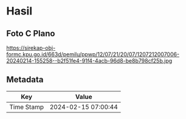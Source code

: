# Hasil

## Foto C Plano

https://sirekap-obj-formc.kpu.go.id/663d/pemilu/ppwp/12/07/21/20/07/1207212007006-20240214-155258--b2f51fe4-91f4-4acb-96d8-be8b798cf25b.jpg


## Metadata

| Key        | Value               |
| ---------- | ------------------- |
| Time Stamp | 2024-02-15 07:00:44 |



